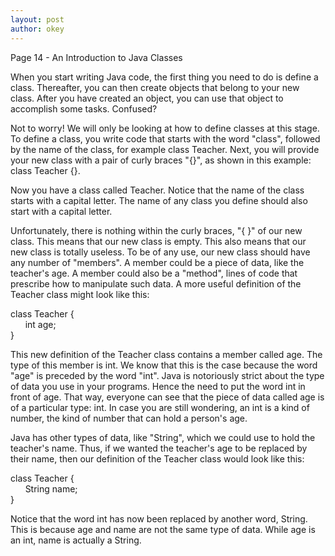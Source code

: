 ```yaml
---
layout: post
author: okey
---
```

Page 14 - An Introduction to Java Classes

When you start writing Java code, the first thing you need to do is define a class.
Thereafter, you can then create objects that belong to your new class. After you have created
an object, you can use that object to accomplish some tasks. Confused?

Not to worry! We will only be looking at how to define classes at this stage. To define a class, 
you write code that starts with the word "class", followed by the name of the class, for example 
class Teacher. Next, you will provide your new class with a pair of curly braces "{}", as shown in 
this example: class Teacher {}.

Now you have a class called Teacher. Notice that the name of the class starts with a capital letter.
The name of any class you define should also start with a capital letter.

Unfortunately, there is nothing within the curly braces, "{ }" of our new class. This means that 
our new class is empty. This also means that our new class is totally useless. To be of any use, our
new class should have any number of "members". A member could be a piece of data, like the teacher's age.
A member could also be a "method", lines of code that prescribe how to manipulate such data. A more 
useful definition of the Teacher class might look like this:

class Teacher { <br>&nbsp;&nbsp;&nbsp;&nbsp;&nbsp;&nbsp;int age;<br> }

This new definition of the Teacher class contains a member called age. The type of this member is
int. We know that this is the case because the word "age" is preceded by the word "int". Java is
notoriously strict about the type of data you use in your programs. Hence the need to put the word
int in front of age. That way, everyone can see that the piece of data called age is of a
particular type: int. In case you are still wondering, an int is a kind of number, the kind of number 
that can hold a person's age. 

Java has other types of data, like "String", which we could use to hold the teacher's name. Thus, if 
we wanted the teacher's age to be replaced by their name, then our definition of the Teacher class 
would look like this: 

class Teacher { <br>&nbsp;&nbsp;&nbsp;&nbsp;&nbsp;&nbsp;String name;<br> }

Notice that the word int has now been replaced by another word, String. This is because age and name are 
not the same type of data. While age is an int, name is actually a String.
